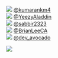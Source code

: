 
 ![](http://pbs.twimg.com/profile_images/1363869512278319114/qzcBIuse_normal.jpg) [@kumarankm4](https://twitter.com/kumarankm4)<br>![](http://pbs.twimg.com/profile_images/1364952710991269893/nwUaHmu0_normal.jpg) [@YeezyAladdin](https://twitter.com/YeezyAladdin)<br>![](http://pbs.twimg.com/profile_images/1373133813522395140/ZrTsAvJ5_normal.jpg) [@sabbir2323](https://twitter.com/sabbir2323)<br>![](http://pbs.twimg.com/profile_images/973451409050890240/55EFRDZH_normal.jpg) [@BrianLeeCA](https://twitter.com/BrianLeeCA)<br>![](http://pbs.twimg.com/profile_images/1217762908882468864/n9oa2hd1_normal.jpg) [@dev_avocado](https://twitter.com/dev_avocado)<br> 

![](https://visitor-badge.laobi.icu/badge?page_id=ponder)
